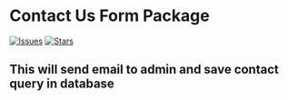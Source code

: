# Contact Us Form Package

[![Issues](https://img.shields.io/github/issues/bitfumes/contact-package.svg?style=flat-square)](https://github.com/kkthen2002/contact-package2/issues)
[![Stars](	https://img.shields.io/github/stars/bitfumes/contact-package.svg?style=flat-square)](https://github.com/kkthen2002/contact-package2/stargazers)


## This will send email to admin and save contact query in database